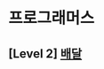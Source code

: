 # 프로그래머스 
## [Level 2] [배달][link]

[link]: https://programmers.co.kr/learn/courses/30/lessons/12978
